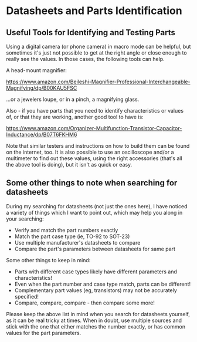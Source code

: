 # Datasheets and Parts Identification

## Useful Tools for Identifying and Testing Parts

Using a digital camera (or phone camera) in macro mode can be helpful, but sometimes it's just not possible to get at the right angle or close enough to really see the values. In those cases, the following tools can help.

A head-mount magnifier:

https://www.amazon.com/Beileshi-Magnifier-Professional-Interchangeable-Magnifying/dp/B00KAU5FSC

...or a jewelers loupe, or in a pinch, a magnifying glass.

Also - if you have parts that you need to identify characteristics or values of, or that they are working, another good tool to have is:

https://www.amazon.com/Organizer-Multifunction-Transistor-Capacitor-Inductance/dp/B07T6FKHM6

Note that similar testers and instructions on how to build them can be found on the internet, too. It is also possible to use an oscilloscope and/or a multimeter to find out these values, using the right accessories (that's all the above tool is doing), but it isn't as quick or easy.

## Some other things to note when searching for datasheets

During my searching for datasheets (not just the ones here), I have noticed a variety of things which I want to point out, which may help you along in your searching:

* Verify and match the part numbers exactly
* Match the part case type (ie, TO-92 to SOT-23)
* Use multiple manufacturer's datasheets to compare
* Compare the part's parameters between datasheets for same part

Some other things to keep in mind:

* Parts with different case types likely have different parameters and characteristics!
* Even when the part number and case type match, parts can be different!
* Complementary part values (eg, transistors) may not be accurately specified!
* Compare, compare, compare - then compare some more!

Please keep the above list in mind when you search for datasheets yourself, as it can be real tricky at times. When in doubt, use multiple sources and stick with the one that either matches the number exactly, or has common values for the part parameters.